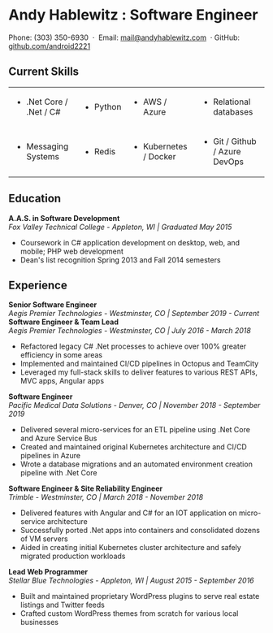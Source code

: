 # Andy Hablewitz : Software Engineer

<div class="contact-info">
<span>Phone:</span> (303) 350-6930 
<span>&nbsp·&nbsp</span> <span>Email:</span> <a href="mailto:mail@andyhablewitz.com">mail@andyhablewitz.com</a>
<span>&nbsp·&nbsp</span><span>GitHub:</span> <a target="_blank" href="https://github.com/android2221">github.com/android2221</a>
</div>

## **Current Skills**
<table>
<tr>
<td>
<ul><li>.Net Core / .Net / C#</li></ul</ul><ul>
</td>
<td><ul><li>Python</li></ul></td>
<td><ul><li>AWS / Azure</li></ul></td>
<td><ul><li>Relational databases</li></ul></td>
</tr>
<tr>
<td><ul><li>Messaging Systems</li></ul></td>
<td><ul><li>Redis</li></ul></td>
<td><ul><li>Kubernetes / Docker</li></ul></td>
<td><ul><li>Git / Github / Azure DevOps</li></ul></td>
</tr>
</table>


## **Education**
**A.A.S. in Software Development**  
*Fox Valley Technical College - Appleton, WI | Graduated May 2015*

- Coursework in C# application development on desktop, web, and mobile; PHP web development
- Dean's list recognition Spring 2013 and Fall 2014 semesters

## **Experience**

**Senior Software Engineer**  
*Aegis Premier Technologies - Westminster, CO | September 2019 - Current*  
**Software Engineer & Team Lead**  
*Aegis Premier Technologies - Westminster, CO  | July 2016 - March 2018*

- Refactored legacy C# .Net processes to achieve over 100% greater efficiency in some areas
- Implemented and maintained CI/CD pipelines in Octopus and TeamCity
- Leveraged my full-stack skills to deliver features to various REST APIs, MVC apps, Angular apps

**Software Engineer**  
*Pacific Medical Data Solutions - Denver, CO | November 2018 - September 2019*

- Delivered several micro-services for an ETL pipeline using .Net Core and Azure Service Bus
- Created and maintained original Kubernetes architecture and CI/CD pipelines in Azure
- Wrote a database migrations and an automated environment creation pipeline with .Net Core

**Software Engineer & Site Reliability Engineer**  
*Trimble - Westminster, CO | March 2018 - November 2018*

- Delivered features with Angular and C# for an IOT application on micro-service architecture
- Successfully ported .Net apps into containers and consolidated dozens of VM servers
- Aided in creating initial Kubernetes cluster architecture and safely migrated production workloads

**Lead Web Programmer**  
*Stellar Blue Technologies - Appleton, WI | August 2015 - September 2016*

- Built and maintained proprietary WordPress plugins to serve real estate listings and Twitter feeds
- Crafted custom WordPress themes from scratch for various local businesses
  